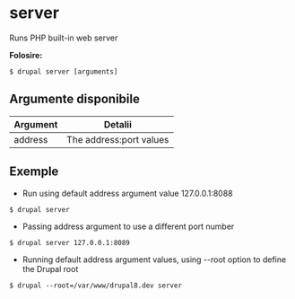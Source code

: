 # server
Runs PHP built-in web server

**Folosire:**
```
$ drupal server [arguments]
```

## Argumente disponibile
Argument | Detalii
---------|-------------
address | The address:port values

## Exemple
* Run using default address argument value 127.0.0.1:8088
```
$ drupal server
```
* Passing address argument to use a different port number
```
$ drupal server 127.0.0.1:8089
```
* Running default address argument values, using --root option to define the Drupal root
```
$ drupal --root=/var/www/drupal8.dev server
```
